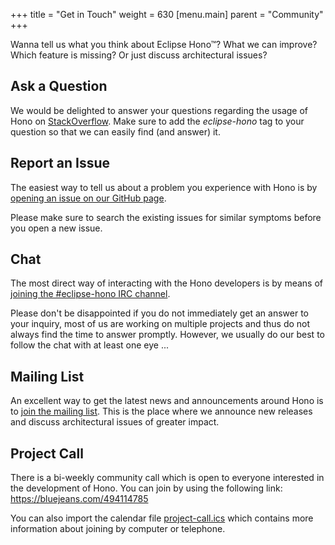 +++
title = "Get in Touch"
weight = 630
[menu.main]
    parent = "Community"
+++

Wanna tell us what you think about Eclipse Hono&trade;? What we can improve? Which feature is missing? Or just discuss architectural issues?
<!--more-->

## Ask a Question

We would be delighted to answer your questions regarding the usage of Hono on [StackOverflow](https://stackoverflow.com/questions/tagged/eclipse-hono). Make sure to add the *eclipse-hono* tag to your question so that we can easily find (and answer) it.

## Report an Issue

The easiest way to tell us about a problem you experience with Hono is by [opening an issue on our GitHub page](https://github.com/eclipse/hono/issues).

Please make sure to search the existing issues for similar symptoms before you open a new issue.

## Chat

The most direct way of interacting with the Hono developers is by means of [joining the #eclipse-hono IRC channel](http://webchat.freenode.net/#eclipse-hono?nick=guest?).

Please don't be disappointed if you do not immediately get an answer to your inquiry, most of us are working on multiple projects and thus do not always find the time to answer promptly. However, we usually do our best to follow the chat with at least one eye ...

## Mailing List

An excellent way to get the latest news and announcements around Hono is to [join the mailing list](https://dev.eclipse.org/mailman/listinfo/hono-dev). This is the place where we announce new releases and discuss architectural issues of greater impact.

## Project Call

There is a bi-weekly community call which is open to everyone interested in
the development of Hono. You can join by using the following link:
<https://bluejeans.com/494114785>

You can also import the calendar file [project-call.ics](../project-call.ics "Project Call") 
which contains more information about joining by computer or telephone.
